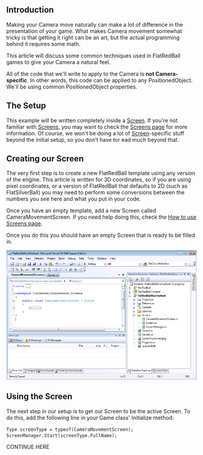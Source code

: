 ## Introduction

Making your Camera move naturally can make a lot of difference in the presentation of your game. What makes Camera movement somewhat tricky is that getting it right can be an art, but the actual programming behind it requires some math.

This article will discuss some common techniques used in FlatRedBall games to give your Camera a natural feel.

All of the code that we'll write to apply to the Camera is **not Camera-specific**. In other words, this code can be applied to any PositionedObject. We'll be using common PositionedObject properties.

## The Setup

This example will be written completely inside a [Screen](/frb/docs/index.php?title=Screen.md "Screen"). If you're not familiar with [Screens](/frb/docs/index.php?title=Screen.md "Screen"), you may want to check the [Screens page](/frb/docs/index.php?title=Screen.md "Screen") for more information. Of course, we won't be doing a lot of [Screen](/frb/docs/index.php?title=Screen.md "Screen")-specific stuff beyond the initial setup, so you don't have tor ead much beyond that.

## Creating our Screen

The very first step is to create a new FlatRedBall template using any version of the engine. This article is written for 3D coordinates, so if you are using pixel coordinates, or a version of FlatRedBall that defaults to 2D (such as FlatSilverBall) you may need to perform some conversions between the numbers you see here and what you put in your code.

Once you have an empty template, add a new Screen called CameraMovementScreen. If you need help doing this, check the [How to use Screens page](/frb/docs/index.php?title=Screen.md:How_to_use_Screens#Downloading_the_Screen_Template "Screen:How to use Screens").

Once you do this you should have an empty Screen that is ready to be filled in.

![NewScreen.png](/media/migrated_media-NewScreen.png)

## Using the Screen

The next step in our setup is to get our Screen to be the active Screen. To do this, add the following line in your Game class' Initialize method:

    Type screenType = typeof(CameraMovementScreen);
    ScreenManager.Start(screenType.FullName);

CONTINUE HERE
